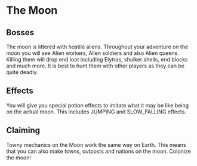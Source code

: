 # The Moon

## Bosses
The moon is littered with hostile aliens. Throughout your adventure on the moon you will see Alien workers, Alien soldiers and also Alien queens. Killing them will drop end loot including Elytras, shulker shells, end blocks and much more. It is best to hunt them with other players as they can be quite deadly. 

## Effects
You will give you special potion effects to imitate what it may be like being on the actual moon. This includes JUMPING and SLOW_FALLING effects.

## Claiming
Towny mechanics on the Moon work the same way on Earth. This means that you can also make towns, outposts and nations on the moon. Colonize the moon! 